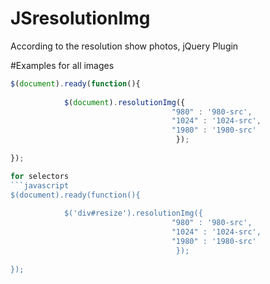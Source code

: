 JSresolutionImg
===============

According to the resolution show photos, jQuery Plugin

#Examples
for all images
```javascript
$(document).ready(function(){
			
			$(document).resolutionImg({
									"980" : '980-src',
									"1024" : '1024-src',
									"1980" : '1980-src'
									 });
			
});

for selectors
```javascript
$(document).ready(function(){
			
			$('div#resize').resolutionImg({
									"980" : '980-src',
									"1024" : '1024-src',
									"1980" : '1980-src'
									 });
			
});

